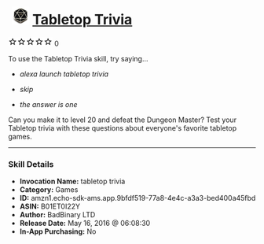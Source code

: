 # &nbsp;<img src="skill_icon" alt="Tabletop Trivia icon" width="36"> [Tabletop Trivia](http://alexa.amazon.com/#skills/amzn1.echo-sdk-ams.app.9bfdf519-77a8-4e4c-a3a3-bed400a45fbd)
![0 stars](../../images/ic_star_border_black_18dp_1x.png)![0 stars](../../images/ic_star_border_black_18dp_1x.png)![0 stars](../../images/ic_star_border_black_18dp_1x.png)![0 stars](../../images/ic_star_border_black_18dp_1x.png)![0 stars](../../images/ic_star_border_black_18dp_1x.png) 0

To use the Tabletop Trivia skill, try saying...

* *alexa launch tabletop trivia*

* *skip*

* *the answer is one*

Can you make it to level 20 and defeat the Dungeon Master? Test your Tabletop  trivia with these questions about everyone's favorite tabletop games.

***

### Skill Details

* **Invocation Name:** tabletop trivia
* **Category:** Games
* **ID:** amzn1.echo-sdk-ams.app.9bfdf519-77a8-4e4c-a3a3-bed400a45fbd
* **ASIN:** B01ET0I22Y
* **Author:** BadBinary LTD
* **Release Date:** May 16, 2016 @ 06:08:30
* **In-App Purchasing:** No
